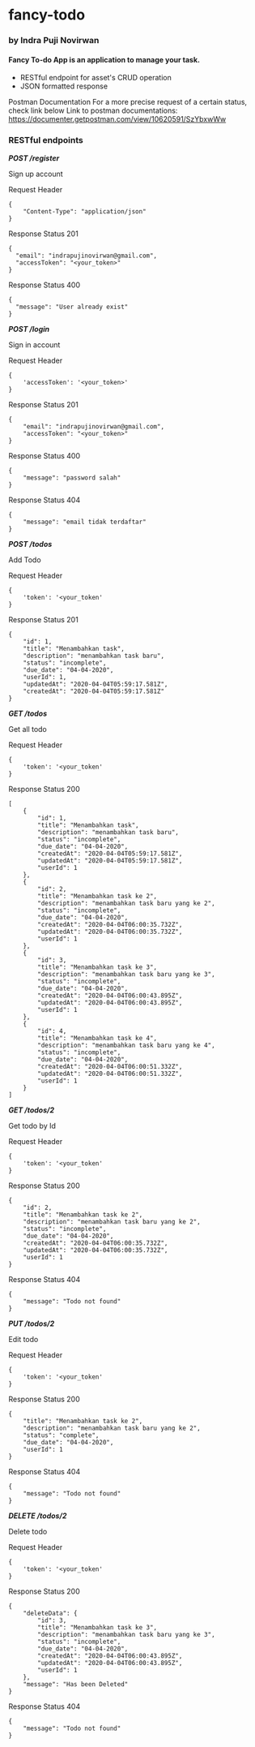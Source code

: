 # fancy-todo

### by Indra Puji Novirwan

#### Fancy To-do App is an application to manage your task.

- RESTful endpoint for asset's CRUD operation
- JSON formatted response

Postman Documentation
For a more precise request of a certain status, check link below Link to postman documentations: https://documenter.getpostman.com/view/10620591/SzYbxwWw

### RESTful endpoints

**_POST /register_**

Sign up account

Request Header

```
{
    "Content-Type": "application/json"
}
```

Response Status 201

```
{
  "email": "indrapujinovirwan@gmail.com",
  "accessToken": "<your_token>"
}
```

Response Status 400

```
{
  "message": "User already exist"
}
```

**_POST /login_**

Sign in account

Request Header

```
{
    'accessToken': '<your_token>'
}
```

Response Status 201

```
{
    "email": "indrapujinovirwan@gmail.com",
    "accessToken": "<your_token>"
}
```

Response Status 400

```
{
    "message": "password salah"
}
```

Response Status 404

```
{
    "message": "email tidak terdaftar"
}
```

**_POST /todos_**

Add Todo

Request Header

```
{
    'token': '<your_token'
}
```

Response Status 201

```
{
    "id": 1,
    "title": "Menambahkan task",
    "description": "menambahkan task baru",
    "status": "incomplete",
    "due_date": "04-04-2020",
    "userId": 1,
    "updatedAt": "2020-04-04T05:59:17.581Z",
    "createdAt": "2020-04-04T05:59:17.581Z"
}
```

**_GET /todos_**

Get all todo

Request Header

```
{
    'token': '<your_token'
}
```

Response Status 200

```
[
    {
        "id": 1,
        "title": "Menambahkan task",
        "description": "menambahkan task baru",
        "status": "incomplete",
        "due_date": "04-04-2020",
        "createdAt": "2020-04-04T05:59:17.581Z",
        "updatedAt": "2020-04-04T05:59:17.581Z",
        "userId": 1
    },
    {
        "id": 2,
        "title": "Menambahkan task ke 2",
        "description": "menambahkan task baru yang ke 2",
        "status": "incomplete",
        "due_date": "04-04-2020",
        "createdAt": "2020-04-04T06:00:35.732Z",
        "updatedAt": "2020-04-04T06:00:35.732Z",
        "userId": 1
    },
    {
        "id": 3,
        "title": "Menambahkan task ke 3",
        "description": "menambahkan task baru yang ke 3",
        "status": "incomplete",
        "due_date": "04-04-2020",
        "createdAt": "2020-04-04T06:00:43.895Z",
        "updatedAt": "2020-04-04T06:00:43.895Z",
        "userId": 1
    },
    {
        "id": 4,
        "title": "Menambahkan task ke 4",
        "description": "menambahkan task baru yang ke 4",
        "status": "incomplete",
        "due_date": "04-04-2020",
        "createdAt": "2020-04-04T06:00:51.332Z",
        "updatedAt": "2020-04-04T06:00:51.332Z",
        "userId": 1
    }
]
```

**_GET /todos/2_**

Get todo by Id

Request Header

```
{
    'token': '<your_token'
}
```

Response Status 200

```
{
    "id": 2,
    "title": "Menambahkan task ke 2",
    "description": "menambahkan task baru yang ke 2",
    "status": "incomplete",
    "due_date": "04-04-2020",
    "createdAt": "2020-04-04T06:00:35.732Z",
    "updatedAt": "2020-04-04T06:00:35.732Z",
    "userId": 1
}
```

Response Status 404

```
{
    "message": "Todo not found"
}
```

**_PUT /todos/2_**

Edit todo

Request Header

```
{
    'token': '<your_token'
}
```

Response Status 200

```
{
    "title": "Menambahkan task ke 2",
    "description": "menambahkan task baru yang ke 2",
    "status": "complete",
    "due_date": "04-04-2020",
    "userId": 1
}
```

Response Status 404

```
{
    "message": "Todo not found"
}
```

**_DELETE /todos/2_**

Delete todo

Request Header

```
{
    'token': '<your_token'
}
```

Response Status 200

```
{
    "deleteData": {
        "id": 3,
        "title": "Menambahkan task ke 3",
        "description": "menambahkan task baru yang ke 3",
        "status": "incomplete",
        "due_date": "04-04-2020",
        "createdAt": "2020-04-04T06:00:43.895Z",
        "updatedAt": "2020-04-04T06:00:43.895Z",
        "userId": 1
    },
    "message": "Has been Deleted"
}
```

Response Status 404

```
{
    "message": "Todo not found"
}
```